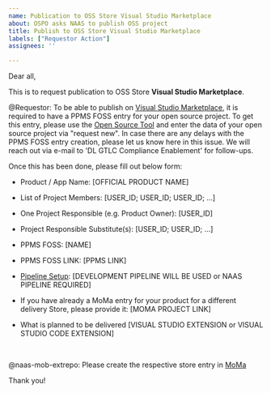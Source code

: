 ```yaml
---
name: Publication to OSS Store Visual Studio Marketplace
about: OSPO asks NAAS to publish OSS project
title: Publish to OSS Store Visual Studio Marketplace
labels: ["Requestor Action"]
assignees: ''

---
```


Dear all,

This is to request publication to OSS Store **Visual Studio Marketplace**.


@Requestor: To be able to publish on [Visual Studio Marketplace](https://marketplace.visualstudio.com/vscode), it is required to have a PPMS FOSS entry for your open source project.
To get this entry, please use the [Open Source Tool](https://open-source.mo.sap.corp/) and enter the data of your open source project via "request new". In case there are any delays with the PPMS FOSS entry creation, please let us know here in this issue. We will reach out via e-mail to 'DL GTLC Compliance Enablement' for follow-ups.

Once this has been done, please fill out below form:

- Product / App Name: [OFFICIAL PRODUCT NAME]

- List of Project Members: [USER_ID; USER_ID; USER_ID; ...]

- One Project Responsible (e.g. Product Owner): [USER_ID]

- Project Responsible Substitute(s): [USER_ID; USER_ID; ...]

- PPMS FOSS: [NAME]

- PPMS FOSS LINK: [PPMS LINK]

- [Pipeline Setup](https://go.sap.corp/OSS-Pipelines): [DEVELOPMENT PIPELINE WILL BE USED or NAAS PIPELINE REQUIRED]

- If you have already a MoMa entry for your product for a different delivery Store, please provide it: [MOMA PROJECT LINK] 
- What is planned to be delivered [VISUAL STUDIO EXTENSION or VISUAL STUDIO CODE EXTENSION]

&nbsp;


@naas-mob-extrepo: Please create the respective store entry in [MoMa](https://moma.mo.sap.corp)

Thank you!
